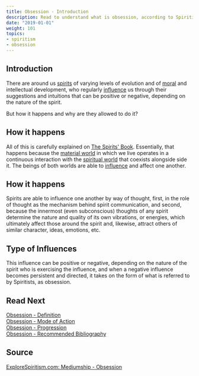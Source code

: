 ```yaml
---
title: Obsession - Introduction
description: Read to understand what is obsession, according to Spiritism.
date: "2019-01-01"
weight: 101
topics:
- spiritism
- obsession
---
```


## Introduction
There are around us [spirits](/about/spirit) of varying levels of evolution and of [moral](/about/moral)
and intellectual development, who regularly [influence](/about/spiritual-influences) us through their 
suggestions and intuitions that can be positive or negative, depending on the nature of the spirit.

But how it happens and why are they allowed to do it?

## How it happens
All of this is carefully explained on [The Spirits' Book](/books/spirits-book). Essentially,
that happens because the [material world](/about/material-world) in which we live operates 
in a continuous interaction with the [spiritual world](/about/spiritual-world) that coexists alongside side it.
The beings of both worlds are able to [influence](/about/spiritual-influences) and affect one another.

## How it happens
Spirits are able to influence one another by way of thought, first, in the role of thought as the mechanism 
behind spirit communication, and second, because the innermost (even subconscious) thoughts of any spirit 
determine the nature and quality of its own vibrations, or energies, which ultimately affect those around 
the spirit and, likewise, attract others of similar character, ideas, emotions, etc.

## Type of Influences
This influence can be positive or negative, depending on the nature of the spirit who is exercising the influence,
and when a negative influence becomes persistent and directed, it takes on the form of what is referred 
to by Spiritists, as obsession.


## Read Next
[Obsession - Definition](../about)  
[Obsession - Mode of Action](../mode-of-action)  
[Obsession - Progression](../progression)  
[Obsession - Recommended Bibliography](../bibliography)  

## Source
[ExploreSpiritism.com: Mediumship - Obsession](/www.explorespiritism.com/Science_Obsession_Intro%20Def_Intro.htm)

